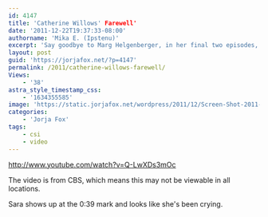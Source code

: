 ```yaml
---
id: 4147
title: 'Catherine Willows' Farewell'
date: '2011-12-22T19:37:33-08:00'
authorname: 'Mika E. (Ipstenu)'
excerpt: 'Say goodbye to Marg Helgenberger, in her final two episodes, starting January 18th.'
layout: post
guid: 'https://jorjafox.net/?p=4147'
permalink: /2011/catherine-willows-farewell/
Views:
    - '38'
astra_style_timestamp_css:
    - '1634355585'
image: 'https://static.jorjafox.net/wordpress/2011/12/Screen-Shot-2011-12-22-at-22-Dec-7.33.44-PM.png'
categories:
    - 'Jorja Fox'
tags:
    - csi
    - video
---
```


http://www.youtube.com/watch?v=Q-LwXDs3mOc

The video is from CBS, which means this may not be viewable in all locations.

Sara shows up at the 0:39 mark and looks like she's been crying.
